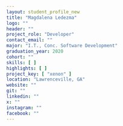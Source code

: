 ```yaml
---
layout: student_profile_new
title: "Magdalena Ledezma"
logo: ""
header: ""
project_role: "Developer"
contact_email: ""
major: "I.T., Conc. Software Development"
graduation_year: 2020
cohort: ""
skills: [ ]
highlights: [ ]
project_key: [ "xenon" ]
location: "Lawrenceville, GA"
website: ""
git: ""
linkedin: ""
x: ""
instagram: ""
facebook: ""
---
```

